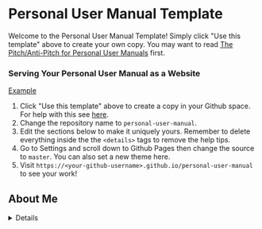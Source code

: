 # Personal User Manual Template

Welcome to the Personal User Manual Template! Simply click "Use this template" above to create your own copy. You may want to read [The Pitch/Anti-Pitch for Personal User Manuals](https://medium.com/@caminmccluskey/personal-user-manuals-the-good-the-bad-and-the-template-7b80db5044ea) first.

### Serving Your Personal User Manual as a Website

[Example](https://camin-mccluskey.github.io/Personal-User-Manual)

1. Click "Use this template" above to create a copy in your Github space. For help with this see [here](https://docs.github.com/en/github/creating-cloning-and-archiving-repositories/creating-a-repository-from-a-template).
2. Change the repository name to `personal-user-manual`.
3. Edit the sections below to make it uniquely yours. Remember to delete everything inside the the `<details>` tags to remove the help tips.
4. Go to Settings and scroll down to Github Pages then change the source to `master`. You can also set a new theme here.
5. Visit `https://<your-github-username>.github.io/personal-user-manual` to see your work!

## About Me

<details>
I grew up in Los Angeles but have called New York City home for the last decade. I am Taiwanese-American. I studied Business at the UCLA-National University of Singapore joint executive MBA program. I'm a big foodie, and you can follow my [food insta](https://www.instagram.com/bessie_eats/). 

## What is your style?

<details>
- I can come across as blunt and as either enthusiastic or overly intense 
- I am willing to try things even if they may fail because thought exercises can lead to different way to looking at or solving the problem 
- I like being right, but I change my mind if arguments are compelling
- Having the right information is very important to me because I have a curious nature 
- I enjoy conflict 

</details>

## When do you like people to approach you and how?

<details>
-I like when people are prepared and come with potential solutions to workshop, even if incomplete, versus just problems
-I appreciate straight direct communication - in fact, I am not great at contextual clues 
-Credibility matters to me. If you haven’t done the work, don’t expect me to take you seriously. I expect the same from myself

    
</details>

## What do you value? 

<details>
-Integrity and honesty 
-Thoughtfulness and curiosity
-Hard work combined with smart work 
-Willingness to admit failure 
-Flexibility and adaptability

</details>

## How do you like people to communicate with you?

<details>
-I prefer e-mail for async communications - will get back within a day
-I tend to work in pomodoros so work actually gets done, so it may take ½ hr to get back on Slack
-I am not the most responsive on text and can forget to respond. If it’s urgent, call me

    
</details>

## Favorite working conditions

<details>
-Flexibility is most important to me 
-I like to collaborate, but focus time is important. I try hard not to get on the “meeting treadmill” where you end up treading water with discussions but not enough time to execute 
-Emergencies are fine, but I generally draw clear boundaries between the hours I’m working and not. I take my relationships and personal obligations very seriously and have the same respect for others.    
    
</details>

## How do you make decisions?


<details>
-A mix of information and looking at future possibilities even if the data may not be available 
-Weighing everyone’s opinions and larger context
-I generally believe in playing the long game, but know quick wins need to be distributed on a regular cadence 

    
</details>

## How can people help you? 

<details>
-Point out what I’m not seeing. Fill me in on the details and context. If I haven’t brought it up, it is most likely I am being totally clueless. I don’t have a problem with saying I’m intentionally not doing x, y, z. 
-Let me know if I or a situation is overwhelming them 
    
</details>


## What people misunderstand about me 

<details>
-I’m willing to change my mind with facts and arguments. People mistake my enthusiasm and enjoyment of arguing for fixed ideas, but I believe one of the best things I can do is advocate for positions based on that energy and am willing to advocate for the ideas and accomplishments of others, not just my own. 
    
</details>

    
## Blind Spots 

<details>
-My decisiveness and presence can turn people off 
-I can get frustrated if I perceive others are not working as hard or have the same sense of urgency as me, but I can accept that my priorities are different if I am informed of them.
-On the flipside of that, I sometimes have trouble expressing urgency and am generally calmer as pressure goes up, but sometimes people misinterpret that as me not caring or emotionally distant vs me trying to turn down the temperature to focus. 

</details>

  
## What will you not tolerate in others?
    
<details>
-Unethical behavior.
-Bigoted behavior, eg. sexism and treating people as less than based on immutable innate traits. 
-Lack of effort with no excuses


</details>

    

    
